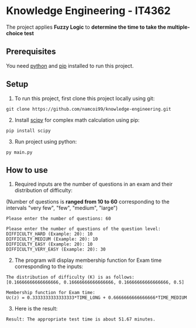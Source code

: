 ﻿# Knowledge Engineering - IT4362
 The project applies **Fuzzy Logic** to **determine the time to take the multiple-choice test**
 
## Prerequisites
You need [python](https://www.python.org/downloads/) and [pip](https://pip.pypa.io/en/stable/installation/) installed to run this project.
## Setup
1. To run this project, first clone this project locally using git:
```
git clone https://github.com/namcoi99/knowledge-engineering.git
```
2. Install [scipy](https://scipy.org/install/) for complex math calculation using pip:
```
pip install scipy
```
3. Run project using python:
```
py main.py
```
## How to use
1. Required inputs are the number of questions in an exam and their distribution of difficulty: 

(Number of questions is **ranged from 10 to 60** corresponding to the intervals "very few", "few", "medium", "large")
   
```
Please enter the number of questions: 60

Please enter the number of questions of the question level: 
DIFFICULTY_HARD (Example: 20): 10
DIFFICULTY_MEDIUM (Example: 20): 10
DIFFICULTY_EASY (Example: 20): 10
DIFFICULTY_VERY_EASY (Example: 20): 30
```
2. The program will display membership function for Exam time corresponding to the inputs:
```
The distribution of difficulty (K) is as follows: [0.16666666666666666, 0.16666666666666666, 0.16666666666666666, 0.5]

Membership function for Exam time:
Uc(z) = 0.3333333333333333*TIME_LONG + 0.6666666666666666*TIME_MEDIUM
```
3. Here is the result:
```
Result: The appropriate test time is about 51.67 minutes.
```
